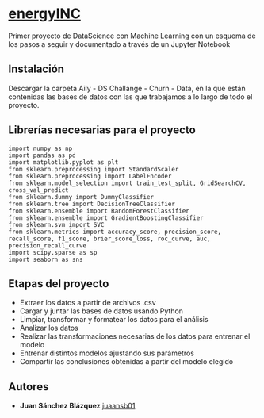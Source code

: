 #  [energyINC](https://github.com/juaansb01/energyINC/blob/main/Energy_inc.ipynb)
Primer proyecto de DataScience con Machine Learning con un esquema de los pasos a seguir y documentado a través de un Jupyter Notebook

## Instalación 
Descargar la carpeta Aily - DS Challange - Churn - Data, en la que están contenidas las bases de datos con las que trabajamos a lo largo de todo el proyecto.

## Librerías necesarias para el proyecto
```
import numpy as np
import pandas as pd
import matplotlib.pyplot as plt
from sklearn.preprocessing import StandardScaler
from sklearn.preprocessing import LabelEncoder
from sklearn.model_selection import train_test_split, GridSearchCV, cross_val_predict
from sklearn.dummy import DummyClassifier
from sklearn.tree import DecisionTreeClassifier
from sklearn.ensemble import RandomForestClassifier
from sklearn.ensemble import GradientBoostingClassifier
from sklearn.svm import SVC
from sklearn.metrics import accuracy_score, precision_score, recall_score, f1_score, brier_score_loss, roc_curve, auc, precision_recall_curve
import scipy.sparse as sp
import seaborn as sns
```
## Etapas del proyecto
* Extraer los datos a partir de archivos .csv
* Cargar y juntar las bases de datos usando Python
* Limpiar, transformar y formatear los datos para el análisis
* Analizar los datos
* Realizar las transformaciones necesarias de los datos para entrenar el modelo
* Entrenar distintos modelos ajustando sus parámetros
* Compartir las conclusiones obtenidas a partir del modelo elegido

## Autores
* **Juan Sánchez Blázquez** [juaansb01](https://github.com/juaansb01)
